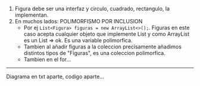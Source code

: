1) Figura debe ser una interfaz y circulo, cuadrado, rectangulo, la implementan.
2) En muchos lados: POLIMORFISMO POR INCLUSION
   * Por ej `List<Figura> figuras = new ArrayList<>();`. Figuras en este caso acepta cualquier objeto que implemente List y como ArrayList es un List => ok. Es una variable polimorfica.
   * Tambien al añadir figuras a la coleccion precisamente añadimos distintos tipos de "Figuras", es una coleccion polimorfica.
   * Tambien en el for...

---
Diagrama en txt aparte, codigo aparte...